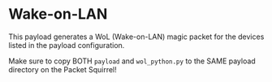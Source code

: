 # Wake-on-LAN

This payload generates a WoL (Wake-on-LAN) magic packet for the devices listed in the 
payload configuration.

Make sure to copy BOTH `payload` and `wol_python.py` to the SAME payload directory on
the Packet Squirrel!

